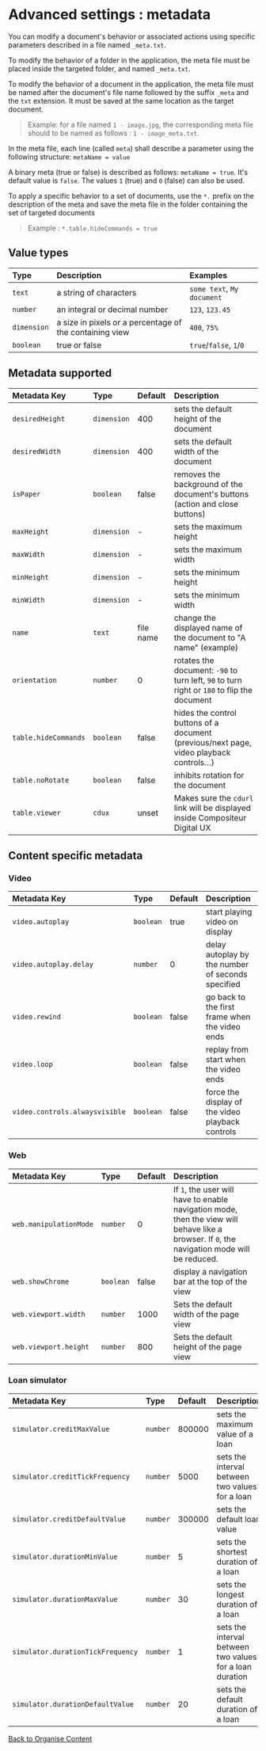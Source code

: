 # Advanced settings : metadata

You can modify a document's behavior or associated actions using specific parameters described in a file named `_meta.txt`.

To modify the behavior of a folder in the application, the meta file must be placed inside the targeted folder, and named `_meta.txt`.

To modify the behavior of a document in the application, the meta file must be named after the document's file name followed by the suffix `_meta` and the `txt` extension. It must be saved at the same location as the target document. 

> Example: for a file named `1 - image.jpg`, the corresponding meta file should to be named as follows : `1 - image_meta.txt`.

In the meta file, each line (called `meta`) shall describe a parameter using the following structure: `metaName = value`

A binary meta (true or false) is described as follows:  `metaName = true`. It's default value is `false`. The values `1` (true) and `0` (false) can also be used.

To apply a specific behavior to a set of documents, use the `*.` prefix on the description of the meta and save the meta file in the folder containing the set of targeted documents

> Example : `*.table.hideCommands = true`

## Value types

|Type         | Description | Examples|
|:------------|:------------|:--------|
| `text`      | a string of characters | `some text`, `My document` |
| `number`    | an integral or decimal number | `123`, `123.45` |
| `dimension` | a size in pixels or a percentage of the containing view | `400`, `75%` |
| `boolean`   | true or false | `true`/`false`, `1`/`0`  |


## Metadata supported

| Metadata Key                      | Type         | Default | Description |
|:--------------------------------- |:-------------|:--------|:-|
| `desiredHeight`                   | `dimension`  | 400     | sets the default height of the document |
| `desiredWidth`                    | `dimension`  | 400     | sets the default width of the document |
| `isPaper`                         | `boolean`    | false   | removes the background of the document's buttons (action and close buttons)|
| `maxHeight`                       | `dimension`  | -       | sets the maximum height |
| `maxWidth`                        | `dimension`  | -       | sets the maximum width |
| `minHeight`                       | `dimension`  | -       | sets the minimum height |
| `minWidth`                        | `dimension`  | -       | sets the minimum width |
| `name`                            | `text`       | file name | change the displayed name of the document to "A name" (example) |
| `orientation`                     | `number`     | 0       | rotates the document: `-90` to turn left, `90` to turn right or `180` to flip the document |
| `table.hideCommands`              | `boolean`    | false   | hides the control buttons of a document (previous/next page, video playback controls…) |
| `table.noRotate`                  | `boolean`    | false   | inhibits rotation for the document |
| `table.viewer`                    | `cdux`       | unset   | Makes sure the `cdurl` link will be displayed inside Compositeur Digital UX |
                                 


<!--| `table.noScale` | " | inhibits resizing for the document |-->
<!--| `table.noMove` | " | inhibits moving the document | -->

## Content specific metadata

### Video

| Metadata Key                      | Type      | Default | Description |
|:--------------------------------- |:----------|:--------|:-|
| `video.autoplay`                  | `boolean` | true    | start playing video on display |
| `video.autoplay.delay`            | `number ` | 0       | delay autoplay by the number of seconds specified |
| `video.rewind`                    | `boolean` | false   | go back to the first frame when the video ends |
| `video.loop`                      | `boolean` | false   | replay from start when the video ends |
| `video.controls.alwaysvisible`    | `boolean` | false   | force the display of the video playback controls |

### Web

| Metadata Key                      | Type      | Default | Description |
|:--------------------------------- |:----------|:--------|:-|
| `web.manipulationMode`            | `number`  | 0       | If `1`, the user will have to enable navigation mode, then the view will behave like a browser. If `0`, the navigation mode will be reduced. |
| `web.showChrome`                  | `boolean` | false   | display a navigation bar at the top of the view |
| `web.viewport.width`              | `number`  | 1000    | Sets the default width of the page view |
| `web.viewport.height`             | `number`  | 800     | Sets the default height of the page view |

### Loan simulator

| Metadata Key                      | Type     | Default | Description |
|:--------------------------------- |:---------|:--------|:-|
| `simulator.creditMaxValue`        | `number` | 800000  | sets the maximum value of a loan |
| `simulator.creditTickFrequency`   | `number` | 5000    | sets the interval between two values for a loan |
| `simulator.creditDefaultValue`    | `number` | 300000  | sets the default loan value |
| `simulator.durationMinValue`      | `number` | 5       | sets the shortest duration of a loan |
| `simulator.durationMaxValue`      | `number` | 30      | sets the longest duration of a loan |
| `simulator.durationTickFrequency` | `number` | 1       | sets the interval between two values for a loan duration |
| `simulator.durationDefaultValue`  | `number` | 20      | sets the default duration of a loan |






[Back to Organise Content](index.md)
